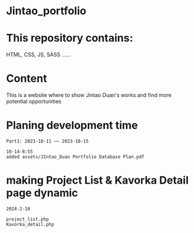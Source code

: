 # Jintao_portfolio

# This repository contains:
HTML, CSS, JS, SASS ......

# Content
This is a website where to show Jintao Duan's works and find more potential opportunities

# Planing development time
    Part1: 2023-10-11 —— 2023-10-15

    10-14-8:55
    added assets/JIntao_Duan Portfolio Database Plan.pdf

# making Project List & Kavorka Detail page dynamic
    2024-2-10

    project_list.php
    Kavorka_detail.php